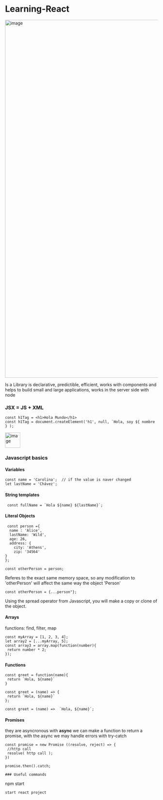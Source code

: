 # Learning-React

<img width="1176" alt="image" src="https://github.com/CarolinaChavezDavid/Learning-React/assets/77591347/5d8c2932-ec74-4e8a-9430-b93278e8f4af">

Is a Library is declarative, predictible, efficient, works with components and helps to build small and large applications, works in the server side with node 

### JSX = JS + XML
```
const h1Tag = <h1>Hola Mundo</h1>
const h1Tag = document.createElement('h1', null, `Hola, soy ${ nombre } );
```
<img width="50" alt="image" src="https://github.com/CarolinaChavezDavid/Learning-React/assets/77591347/4ff73389-17f4-4c06-968a-1866ae16d520"> 

### Javascript basics

#### Variables
```
const name = 'Carolina';  // if the value is naver changed
let lastName = 'Chávez';
```

#### String templates
```
 const fullName = `Hola ${name} ${lastName}`;
```

#### Literal Objects
```
 const person ={
  name : 'Alice',
  lastName: 'Wild',
  age: 26,
  address: {
    city: 'Athens',
    zip: '34564'
}
};
```
```
const otherPerson = person; 
```
Referes to the exact same memory space, so any modification to 'otherPerson' will affect the same way the object 'Person'

```
const otherPerson = {...person"};
```
Using the spread operator from Javascript, you will make a copy or clone of the object.

#### Arrays
functions: find, filter, map
```
const myArray = [1, 2, 3, 4];
let array2 = [...myArray, 5];
const array3 = array.map(function(number){
 return number * 2;
});
```

#### Functions
```
const greet = function(name){
 return `Hola, ${name}`
}
```

```
const greet = (name) => {
 return `Hola, ${name}`
};

const greet = (name) =>  `Hola, ${name}`;

```

#### Promises
they are asyncronous with **async** we can make a function to return a promise, with the async we may handle errors with try-catch
```
const promise = new Promise ((resolve, reject) => {
 //http call
 resolve( http call );
})

promise.then().catch;
```

```
### Useful commands

```
npm start
```
start react project
